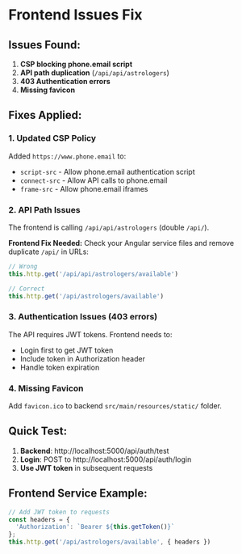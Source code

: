 # Frontend Issues Fix

## Issues Found:
1. **CSP blocking phone.email script**
2. **API path duplication** (`/api/api/astrologers`)
3. **403 Authentication errors**
4. **Missing favicon**

## Fixes Applied:

### 1. Updated CSP Policy
Added `https://www.phone.email` to:
- `script-src` - Allow phone.email authentication script
- `connect-src` - Allow API calls to phone.email
- `frame-src` - Allow phone.email iframes

### 2. API Path Issues
The frontend is calling `/api/api/astrologers` (double `/api/`).

**Frontend Fix Needed:**
Check your Angular service files and remove duplicate `/api/` in URLs:
```typescript
// Wrong
this.http.get('/api/api/astrologers/available')

// Correct  
this.http.get('/api/astrologers/available')
```

### 3. Authentication Issues (403 errors)
The API requires JWT tokens. Frontend needs to:
- Login first to get JWT token
- Include token in Authorization header
- Handle token expiration

### 4. Missing Favicon
Add `favicon.ico` to backend `src/main/resources/static/` folder.

## Quick Test:
1. **Backend**: http://localhost:5000/api/auth/test
2. **Login**: POST to http://localhost:5000/api/auth/login
3. **Use JWT token** in subsequent requests

## Frontend Service Example:
```typescript
// Add JWT token to requests
const headers = {
  'Authorization': `Bearer ${this.getToken()}`
};
this.http.get('/api/astrologers/available', { headers })
```